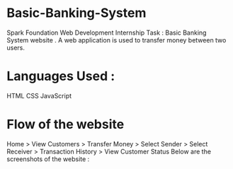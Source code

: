 # Basic-Banking-System
Spark Foundation Web Development Internship Task : Basic Banking System website . A web application is used to transfer money between two users. 
# Languages Used :
  HTML
  CSS
  JavaScript
# Flow of the website 
  Home > View Customers > Transfer Money > Select Sender > Select Receiver > Transaction History > View Customer Status 
  Below are the screenshots of the website :
  

